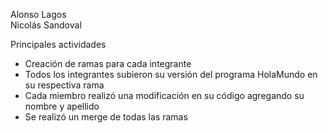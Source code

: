 Alonso Lagos         
Nicolás Sandoval 

Principales actividades

- Creación de ramas para cada integrante
- Todos los integrantes subieron su versión del programa HolaMundo en su respectiva rama
- Cada miembro realizó una modificación en su código agregando su nombre y apellido
- Se realizó un merge de todas las ramas
